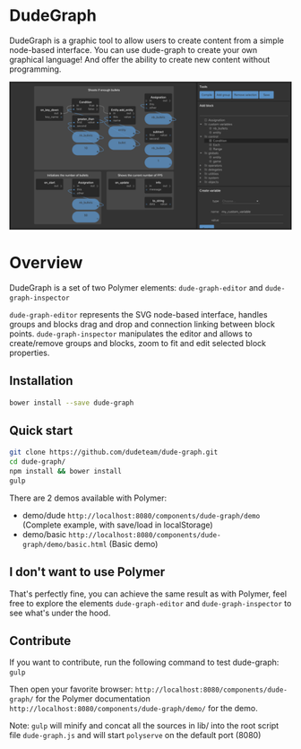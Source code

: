 DudeGraph
=========

DudeGraph is a graphic tool to allow users to create content from a simple node-based interface.
You can use dude-graph to create your own graphical language! And offer the ability to create new content without programming.

![Graph](dude-graph.png)

# Overview

DudeGraph is a set of two Polymer elements: `dude-graph-editor` and `dude-graph-inspector`

`dude-graph-editor` represents the SVG node-based interface, handles groups and blocks drag and drop and connection linking between block points.
`dude-graph-inspector` manipulates the editor and allows to create/remove groups and blocks, zoom to fit and edit selected block properties.

## Installation

``` bash
bower install --save dude-graph
```

## Quick start

``` sh
git clone https://github.com/dudeteam/dude-graph.git
cd dude-graph/
npm install && bower install
gulp
```

There are 2 demos available with Polymer: 
* demo/dude ``` http://localhost:8080/components/dude-graph/demo ``` (Complete example, with save/load in localStorage)
* demo/basic ``` http://localhost:8080/components/dude-graph/demo/basic.html ``` (Basic demo)

## I don't want to use Polymer

That's perfectly fine, you can achieve the same result as with Polymer, feel free to explore the elements `dude-graph-editor` and `dude-graph-inspector` to see what's under the hood.

## Contribute

If you want to contribute, run the following command to test dude-graph:
``` gulp ```

Then open your favorite browser:
``` http://localhost:8080/components/dude-graph/ ``` for the Polymer documentation
``` http://localhost:8080/components/dude-graph/demo/ ``` for the demo.

Note: ``` gulp ``` will minify and concat all the sources in lib/ into the root script file ``` dude-graph.js ``` and will start ``` polyserve ``` on the default port (8080)